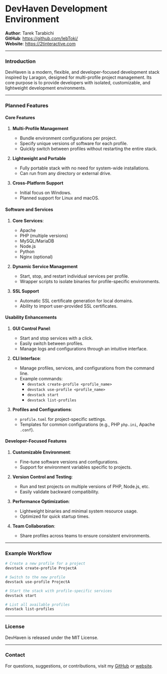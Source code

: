 DevHaven Development Environment
=================================

**Author**: Tarek Tarabichi  
**GitHub**: https://github.com/lebToki/  
**Website**: https://2tinteractive.com

---

### Introduction
DevHaven is a modern, flexible, and developer-focused development stack inspired by Laragon, designed for multi-profile project management. Its core purpose is to provide developers with isolated, customizable, and lightweight development environments.

---

### Planned Features

#### Core Features
1. **Multi-Profile Management**
    - Bundle environment configurations per project.
    - Specify unique versions of software for each profile.
    - Quickly switch between profiles without restarting the entire stack.

2. **Lightweight and Portable**
    - Fully portable stack with no need for system-wide installations.
    - Can run from any directory or external drive.

3. **Cross-Platform Support**
    - Initial focus on Windows.
    - Planned support for Linux and macOS.

#### Software and Services
1. **Core Services**:
    - Apache
    - PHP (multiple versions)
    - MySQL/MariaDB
    - Node.js
    - Python
    - Nginx (optional)

2. **Dynamic Service Management**
    - Start, stop, and restart individual services per profile.
    - Wrapper scripts to isolate binaries for profile-specific environments.

3. **SSL Support**
    - Automatic SSL certificate generation for local domains.
    - Ability to import user-provided SSL certificates.

#### Usability Enhancements
1. **GUI Control Panel**:
    - Start and stop services with a click.
    - Easily switch between profiles.
    - Manage logs and configurations through an intuitive interface.

2. **CLI Interface**:
    - Manage profiles, services, and configurations from the command line.
    - Example commands:
        - `devstack create-profile <profile_name>`
        - `devstack use-profile <profile_name>`
        - `devstack start`
        - `devstack list-profiles`

3. **Profiles and Configurations**:
    - `profile.toml` for project-specific settings.
    - Templates for common configurations (e.g., PHP `php.ini`, Apache `.conf`).

#### Developer-Focused Features
1. **Customizable Environment**:
    - Fine-tune software versions and configurations.
    - Support for environment variables specific to projects.

2. **Version Control and Testing**:
    - Run and test projects on multiple versions of PHP, Node.js, etc.
    - Easily validate backward compatibility.

3. **Performance Optimization**:
    - Lightweight binaries and minimal system resource usage.
    - Optimized for quick startup times.

4. **Team Collaboration**:
    - Share profiles across teams to ensure consistent environments.

---

### Example Workflow
```bash
# Create a new profile for a project
devstack create-profile ProjectA

# Switch to the new profile
devstack use-profile ProjectA

# Start the stack with profile-specific services
devstack start

# List all available profiles
devstack list-profiles
```

---

### License
DevHaven is released under the MIT License.

---

### Contact
For questions, suggestions, or contributions, visit my [GitHub](https://github.com/lebToki/) or [website](https://2tinteractive.com).
